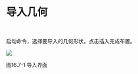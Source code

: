 # 导入几何
<br/>

启动命令，选择要导入的几何形状，点击插入完成布置。

![](file:///C:\Users\pkpm\AppData\Local\Temp\ksohtml8136\wps243.jpg)

图16.7\-1 导入界面